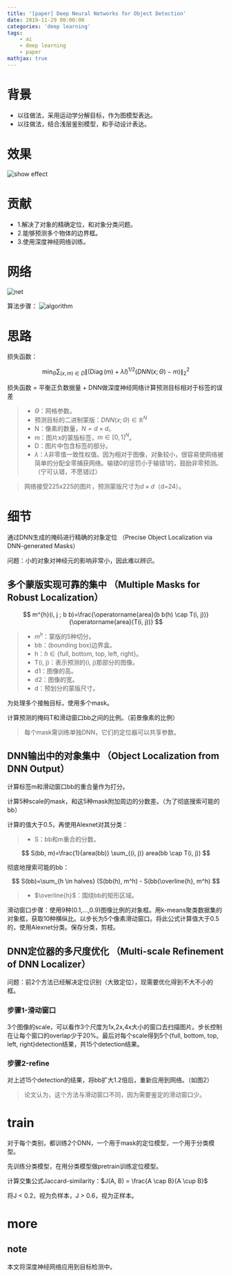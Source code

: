 ```yaml
---
title: '[paper] Deep Neural Networks for Object Detection'
date: 2019-11-29 00:00:00
categories: 'deep learning'
tags:
    - ai
    - deep learning
    - paper
mathjax: true
---
```


# 背景
- 以往做法，采用运动学分解目标，作为图模型表达。
- 以往做法，结合浅层鉴别模型，和手动设计表达。


# 效果
![show effect](/imgs/deep_learning/paper/paper-Deep-Neural-Networks-for-Object-Detection/3.png)


# 贡献
- 1.解决了对象的精确定位，和对象分类问题。
- 2.能够预测多个物体的边界框。
- 3.使用深度神经网络训练。


# 网络
![net](/imgs/deep_learning/paper/paper-Deep-Neural-Networks-for-Object-Detection/1.png)

算法步骤：
![algorithm](/imgs/deep_learning/paper/paper-Deep-Neural-Networks-for-Object-Detection/2.png)


# 思路
损失函数：

$$
\min _{\Theta} \sum_{(x, m) \in D}\left\|(\operatorname{Diag}(m)+\lambda I)^{1 / 2}(D N N(x ; \Theta)-m)\right\|_{2}^{2}
$$

损失函数 = 平衡正负数据量 + DNN做深度神经网络计算预测目标相对于标签的误差

> - $\Theta$：网格参数。
> - 预测目标的二进制蒙版：$DNN(x ; \Theta) \in \mathbb{R}^{N}$
> - N：像素的数量，$N=d \times d$。
> - m：图片x的蒙版标签，$m \in[0,1]^{N}$。
> - D：图片中包含标签的部分。
> - $\lambda$：$\lambda$非零值一致性权值。因为相对于图像，对象较小，很容易使网络被简单的分配全零捕获网络。输错0的惩罚小于输错1的，鼓励非零预测。（宁可认错，不愿错过）

> 网络接受225x225的图片，预测蒙版尺寸为$d \times d$（d=24）。


# 细节
通过DNN生成的掩码进行精确的对象定位 （Precise Object Localization via DNN-generated Masks）

问题：小的对象对神经元的影响非常小，因此难以辨识。

## 多个蒙版实现可靠的集中 （Multiple Masks for Robust Localization）

$$
m^{h}(i, j ; b b)=\frac{\operatorname{area}(b b(h) \cap T(i, j))}{\operatorname{area}(T(i, j))}
$$

> - $m^h$：蒙版的5种切分。
> - bb：(bounding box)边界盒。
> - h：$h \in \{ \text{full, bottom, top, left, right}\}$。
> - T(i, j)：表示预测的(i, j)那部分的图像。
> - d1：图像的高。
> - d2：图像的宽。
> - d：预划分的蒙版尺寸。

为处理多个接触目标，使用多个mask。

计算预测的掩码T和滑动窗口bb之间的比例。（前景像素的比例）

> 每个mask需训练单独DNN，它们的定位器可以共享参数。

## DNN输出中的对象集中 （Object Localization from DNN Output）
计算标签m和滑动窗口bb的重合量作为打分。

计算5种scale的mask，和这5种mask附加周边的分数差。（为了彻底搜索可能的bb）

计算的值大于0.5，再使用Alexnet对其分类：

> - S：bb和m重合的分数。

$$
S(bb, m)=\frac{1}{area(bb)} \sum_{(i, j)} area(bb \cap T(i, j))
$$

彻底地搜索可能的bb：

$$
S(bb)=\sum_{h \in halves} (S(bb(h), m^h) - S(bb(\overline{h}, m^h)
$$

> - $\overline{h}$：围绕bb的矩形区域。

滑动窗口步骤：使用9种(0.1,...,0.9)图像比例的对象框。用k-means聚类数据集的对象框，获取10种横纵比。以步长为5个像素滑动窗口。将此公式计算值大于0.5的，使用Alexnet分类。保存分类，剪枝。

## DNN定位器的多尺度优化 （Multi-scale Refinement of DNN Localizer）
问题：前2个方法已经解决定位识别（大致定位），现需要优化得到不大不小的框。

### 步骤1-滑动窗口
3个图像的scale，可以看作3个尺度为1x,2x,4x大小的窗口去扫描图片。步长控制在让每个窗口的overlap少于20%。最后对每个scale得到5个{full, bottom, top, left, right}detection结果，共15个detection结果。

### 步骤2-refine
对上述15个detection的结果，将bb扩大1.2倍后，重新应用到网络。（如图2）

> 论文认为，这个方法与滑动窗口不同，因为需要鉴定的滑动窗口少。


# train
对于每个类别，都训练2个DNN，一个用于mask的定位模型，一个用于分类模型。

先训练分类模型，在用分类模型做pretrain训练定位模型。

计算交集公式Jaccard-similarity：$J(A, B) = \frac{A \cap B}{A \cup B}$

将J < 0.2，视为负样本，J > 0.6，视为正样本。

# more
## note

本文将深度神经网络应用到目标检测中。


